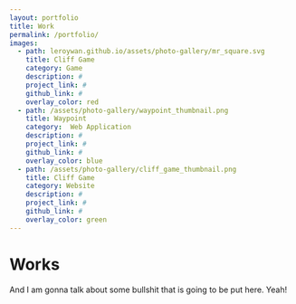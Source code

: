 ```yaml
---
layout: portfolio
title: Work
permalink: /portfolio/
images: 
  - path: leroywan.github.io/assets/photo-gallery/mr_square.svg
    title: Cliff Game
    category: Game
    description: #
    project_link: #
    github_link: #
    overlay_color: red
  - path: /assets/photo-gallery/waypoint_thumbnail.png
    title: Waypoint
    category:  Web Application
    description: #
    project_link: #
    github_link: #
    overlay_color: blue
  - path: /assets/photo-gallery/cliff_game_thumbnail.png
    title: Cliff Game
    category: Website
    description: #
    project_link: #
    github_link: #
    overlay_color: green
---
```


<h1>Works</h1>
<p>
	And I am gonna talk about some bullshit that is going to be put here. Yeah!
</p>